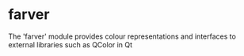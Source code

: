 # farver
The 'farver' module provides colour representations and interfaces to external libraries such as QColor in Qt
